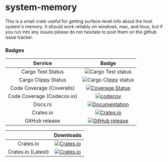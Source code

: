 # system-memory

This is a small crate useful for getting surface-level info about the host system's memory. It should work reliably on
windows, mac, and linux, but if you run into any issues please do not hesitate to post them on the github issue tracker.

### Badges
| Service | Badge |
|:---:|:---:|
| Cargo Test Status | ![Cargo Test status](https://github.com/vcfxb/system-memory/actions/workflows/cargo-test.yml/badge.svg?branch=main) |
| Cargo Clippy Status | ![Cargo Clippy status](https://github.com/vcfxb/system-memory/actions/workflows/cargo-clippy.yml/badge.svg?branch=main) |
| Code Coverage (Coveralls) | [![Coverage Status](https://coveralls.io/repos/github/vcfxb/system-memory/badge.svg?branch=main)](https://coveralls.io/github/vcfxb/system-memory?branch=main) |
| Code Coverage (Codecov.io) | [![codecov](https://codecov.io/github/vcfxb/system-memory/branch/main/graph/badge.svg?token=HO07JEYMIH)](https://codecov.io/github/vcfxb/system-memory/commits?branch=main) |
| Docs.rs | [![Documentation](https://docs.rs/system-memory/badge.svg)](https://docs.rs/system-memory) |
| Crates.io | [![Crates.io](https://img.shields.io/crates/v/system-memory.svg)](https://crates.io/crates/system-memory) |
| GitHub release | [![GitHub release](https://img.shields.io/github/release/vcfxb/system-memory.svg)](https://github.com/vcfxb/system-memory/releases) |

|  | Downloads|
|:---:|:---:|
| Crates.io | [![Crates.io](https://img.shields.io/crates/d/system-memory.svg)](https://crates.io/crates/system-memory) |
| Crates.io (Latest) | [![Crates.io](https://img.shields.io/crates/dv/system-memory.svg)](https://crates.io/crates/system-memory/0.1.1) |

